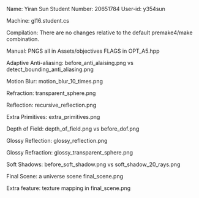 Name: Yiran Sun
Student Number: 20651784
User-id: y354sun

Machine: gl16.student.cs

Compilation:
	There are no changes relative to the default premake4/make combination.

Manual:
PNGS all in Assets/objectives 
FLAGS in OPT_A5.hpp

Adaptive Anti-aliasing: before_anti_alaising.png vs detect_bounding_anti_aliasing.png
     
Motion Blur: motion_blur_10_times.png

Refraction: transparent_sphere.png

Reflection: recursive_reflection.png

Extra Primitives: extra_primitives.png

Depth of Field: depth_of_field.png vs before_dof.png

Glossy Reflection: glossy_reflection.png

Glossy Refraction: glossy_transparent_sphere.png

Soft Shadows: before_soft_shadow.png vs soft_shadow_20_rays.png

Final Scene: a universe scene final_scene.png

Extra feature: texture mapping in final_scene.png
